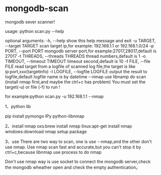# mongodb-scan

mongodb sever scanner!

usage:
python scan.py --help

optional arguments:
  -h, --help            show this help message and exit
  -u TARGET, --target TARGET
                        scan target ip,for example: 192.168.1.1 or
                        192.168.1.0/24
  -p PORT, --port PORT  mongodb server port,for example:27017,28017,default is
                        27017
  -t THREADS, --threads THREADS
                        thread numbers,default is 1
  -o TIMEOUT, --timeout TIMEOUT
                        timeout second,default is 10
  -f FILE, --file FILE  read target from a logfile of scanned log file,the
                        target is like ip:port,xxx(targetinfo)
  -l LOGFILE, --logfile LOGFILE
                        output the result to logfile,default logfile name is
                        by datetime
  --nmap                use libnamp do scan (install nmap first,and maybe the
                        ctrl+c has problem)
You must set the target(-u) or file (-f) to run !

for example:python scan.py -u 192.168.1.1 --nmap

1、python lib

pip install pymongo IPy python-libnmap

2、install nmap
oxs:brew install nmap
linux:apt-get install nmap
windows:download nmap setup package

3、use
There are two way to scan, one is use --nmap,and the other don't use nmap.
Use nmap scan fast and accurate,but you can't stop it by ctrl+c,because libnmap use process to do nmap

Don't use nmap way is use socket to connect the mongodb server,check the mongodb wheather open and check the empty authentication。
